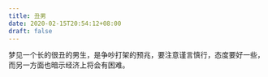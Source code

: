 ```yaml
---
title: 丑男
date: 2020-02-15T20:54:12+08:00
draft: false
---
```


梦见一个长的很丑的男生，是争吵打架的预兆，要注意谨言慎行，态度要好一些，而另一方面也暗示经济上将会有困难。<br>
